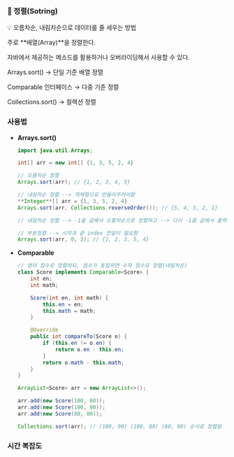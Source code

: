 ### 🎈 정렬(Sotring)

<aside>
💡 오름차순, 내림차순으로 데이터를 줄 세우는 방법

</aside>

주로 **배열(Array)**을 정렬한다.

자바에서 제공하는 메소드를 활용하거나 오버라이딩해서 사용할 수 있다.

Arrays.sort() → 단일 기준 배열 정렬

Comparable 인터페이스 → 다중 기준 정렬

Collections.sort() → 컬렉션 정렬

### 사용법

- **Arrays.sort()**
    
    ```java
    import java.util.Arrays;
    
    int[] arr = new int[] {1, 3, 5, 2, 4}
    
    // 오름차순 정렬
    Arrays.sort(arr); // {1, 2, 3, 4, 5}
    
    // 내림차순 정렬 --> 객체형으로 만들어주어야함
    **Integer**[] arr = {1, 3, 5, 2, 4}
    Arrays.sort(arr, Collections.reverseOrder()); // {5, 4, 3, 2, 1}
    
    // 내림차순 정렬 --> -1을 곱해서 오름차순으로 정렬하고 --> 다시 -1을 곱해서 출력하자
    
    // 부분정렬 --> 시작과 끝 index 전달이 필요함
    Arrays.sort(arr, 0, 3); // {1, 2, 3, 5, 4}
    ```
    
- **Comparable**
    
    ```java
    // 영어 점수로 정렬하되, 점수가 동일하면 수학 점수로 정렬(내림차순)
    class Score implements Comparable<Score> {
    	int en;
    	int math;
    
    	Score(int en, int math) {
    		this.en = en;
    		this.math = math;
    	}
    
    	@Override
    	public int compareTo(Score o) {
    		if (this.en != o.en) {
    			return o.en - this.en;
    		}
    		return o.math - this.math;
    	}
    }
    
    ArrayList<Score> arr = new ArrayList<>();
    
    arr.add(new Score(100, 80));
    arr.add(new Score(100, 90));
    arr.add(new Score(80, 80));
    
    Collections.sort(arr); // (100, 90) (100, 80) (80, 80) 순서로 정렬됨
    ```
    

### 시간 복잡도
